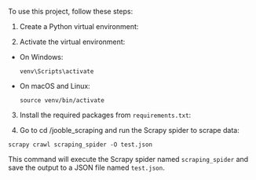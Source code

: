 To use this project, follow these steps:

1. Create a Python virtual environment:

2. Activate the virtual environment:
- On Windows:
  ```
  venv\Scripts\activate
  ```
- On macOS and Linux:
  ```
  source venv/bin/activate
  ```

3. Install the required packages from `requirements.txt`:

4. Go to cd /jooble_scraping and run the Scrapy spider to scrape data:
```
scrapy crawl scraping_spider -O test.json

```
This command will execute the Scrapy spider named `scraping_spider` and save the output to a JSON file named `test.json`.
